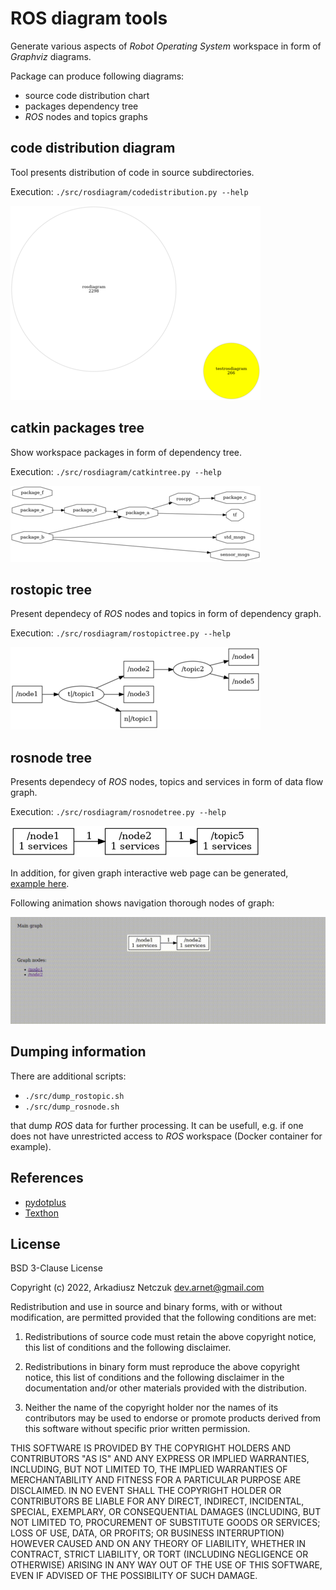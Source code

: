 # ROS diagram tools

Generate various aspects of *Robot Operating System* workspace in form of *Graphviz* diagrams.

Package can produce following diagrams:
- source code distribution chart
- packages dependency tree
- *ROS* nodes and topics graphs



## code distribution diagram

Tool presents distribution of code in source subdirectories.

Execution: `./src/rosdiagram/codedistribution.py --help`

[![code distribution chart](example/codedistribution/out/graph-small.png "code distribution chart")](example/codedistribution/out/graph.png)



## catkin packages tree

Show workspace packages in form of dependency tree.

Execution: `./src/rosdiagram/catkintree.py --help`

[![catkin packages tree](example/catkinlist/out/graph-small.png "catkin packages tree")](example/catkinlist/out/graph.png)



## rostopic tree

Present dependecy of *ROS* nodes and topics in form of dependency graph.

Execution: `./src/rosdiagram/rostopictree.py --help`

[![ROS nodes and topics graph](example/rostopiclist/out/graph-small.png "ROS nodes and topics graph")](example/rostopiclist/out/graph.png)



## rosnode tree

Presents dependecy of *ROS* nodes, topics and services in form of data flow graph.

Execution: `./src/rosdiagram/rosnodetree.py --help`

[![ROS nodes, topics and services graph](example/rosnodelist/out/full_graph-small.png "ROS nodes, topics and services graph")](example/rosnodelist/out/full_graph.png)

In addition, for given graph interactive web page can be generated, [example here](example/rosnodelist/out/full_graph.html).

Following animation shows navigation thorough nodes of graph:

![HTML graph](doc/html_graph.gif "HTML graph")



## Dumping information

There are additional scripts:
- `./src/dump_rostopic.sh`
- `./src/dump_rosnode.sh`

that dump *ROS* data for further processing. It can be usefull, e.g. if one does not have unrestricted access to *ROS* workspace (Docker container for example).



## References

- [pydotplus](https://pypi.org/project/pydotplus/)
- [Texthon](texthon.chipsforbrain.org/)



## License

BSD 3-Clause License

Copyright (c) 2022, Arkadiusz Netczuk <dev.arnet@gmail.com>

Redistribution and use in source and binary forms, with or without
modification, are permitted provided that the following conditions are met:

1. Redistributions of source code must retain the above copyright notice, this
   list of conditions and the following disclaimer.

2. Redistributions in binary form must reproduce the above copyright notice,
   this list of conditions and the following disclaimer in the documentation
   and/or other materials provided with the distribution.

3. Neither the name of the copyright holder nor the names of its
   contributors may be used to endorse or promote products derived from
   this software without specific prior written permission.

THIS SOFTWARE IS PROVIDED BY THE COPYRIGHT HOLDERS AND CONTRIBUTORS "AS IS"
AND ANY EXPRESS OR IMPLIED WARRANTIES, INCLUDING, BUT NOT LIMITED TO, THE
IMPLIED WARRANTIES OF MERCHANTABILITY AND FITNESS FOR A PARTICULAR PURPOSE ARE
DISCLAIMED. IN NO EVENT SHALL THE COPYRIGHT HOLDER OR CONTRIBUTORS BE LIABLE
FOR ANY DIRECT, INDIRECT, INCIDENTAL, SPECIAL, EXEMPLARY, OR CONSEQUENTIAL
DAMAGES (INCLUDING, BUT NOT LIMITED TO, PROCUREMENT OF SUBSTITUTE GOODS OR
SERVICES; LOSS OF USE, DATA, OR PROFITS; OR BUSINESS INTERRUPTION) HOWEVER
CAUSED AND ON ANY THEORY OF LIABILITY, WHETHER IN CONTRACT, STRICT LIABILITY,
OR TORT (INCLUDING NEGLIGENCE OR OTHERWISE) ARISING IN ANY WAY OUT OF THE USE
OF THIS SOFTWARE, EVEN IF ADVISED OF THE POSSIBILITY OF SUCH DAMAGE.
